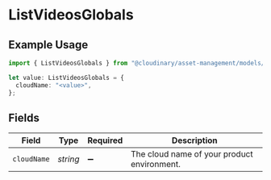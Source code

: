 # ListVideosGlobals

## Example Usage

```typescript
import { ListVideosGlobals } from "@cloudinary/asset-management/models/operations";

let value: ListVideosGlobals = {
  cloudName: "<value>",
};
```

## Fields

| Field                                       | Type                                        | Required                                    | Description                                 |
| ------------------------------------------- | ------------------------------------------- | ------------------------------------------- | ------------------------------------------- |
| `cloudName`                                 | *string*                                    | :heavy_minus_sign:                          | The cloud name of your product environment. |